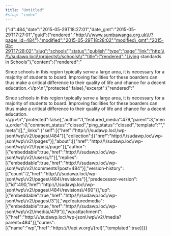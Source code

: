 ```yaml
---
title: "Untitled"
#slug: "index"
---
```


{"id":484,"date":"2015-05-29T18:27:01","date\_gmt":"2015-05-29T17:27:01","guid":{"rendered":"http:\\/\\/www.sumbawanga.org.uk\\/?page\_id=484"},"modified":"2015-05-29T18:28:02","modified\_gmt":"2015-05-29T17:28:02","slug":"schools","status":"publish","type":"page","link":"http:\\/\\/sudawp.loc\\/projects\\/schools\\/","title":{"rendered":"Living standards in Schools"},"content":{"rendered":"

Since schools in this region typically serve a large area, it is necessary for a majority of students to board. Improving facilities for these boarders can thus make a critical difference to their quality of life and chance for a decent education.<\\/p>\\n","protected":false},"excerpt":{"rendered":"

Since schools in this region typically serve a large area, it is necessary for a majority of students to board. Improving facilities for these boarders can thus make a critical difference to their quality of life and chance for a decent education.<\\/p>\\n","protected":false},"author":1,"featured\_media":479,"parent":3,"menu\_order":0,"comment\_status":"closed","ping\_status":"closed","template":"","meta":\[\],"\_links":{"self":\[{"href":"http:\\/\\/sudawp.loc\\/wp-json\\/wp\\/v2\\/pages\\/484"}\],"collection":\[{"href":"http:\\/\\/sudawp.loc\\/wp-json\\/wp\\/v2\\/pages"}\],"about":\[{"href":"http:\\/\\/sudawp.loc\\/wp-json\\/wp\\/v2\\/types\\/page"}\],"author":\[{"embeddable":true,"href":"http:\\/\\/sudawp.loc\\/wp-json\\/wp\\/v2\\/users\\/1"}\],"replies":\[{"embeddable":true,"href":"http:\\/\\/sudawp.loc\\/wp-json\\/wp\\/v2\\/comments?post=484"}\],"version-history":\[{"count":2,"href":"http:\\/\\/sudawp.loc\\/wp-json\\/wp\\/v2\\/pages\\/484\\/revisions"}\],"predecessor-version":\[{"id":490,"href":"http:\\/\\/sudawp.loc\\/wp-json\\/wp\\/v2\\/pages\\/484\\/revisions\\/490"}\],"up":\[{"embeddable":true,"href":"http:\\/\\/sudawp.loc\\/wp-json\\/wp\\/v2\\/pages\\/3"}\],"wp:featuredmedia":\[{"embeddable":true,"href":"http:\\/\\/sudawp.loc\\/wp-json\\/wp\\/v2\\/media\\/479"}\],"wp:attachment":\[{"href":"http:\\/\\/sudawp.loc\\/wp-json\\/wp\\/v2\\/media?parent=484"}\],"curies":\[{"name":"wp","href":"https:\\/\\/api.w.org\\/{rel}","templated":true}\]}}